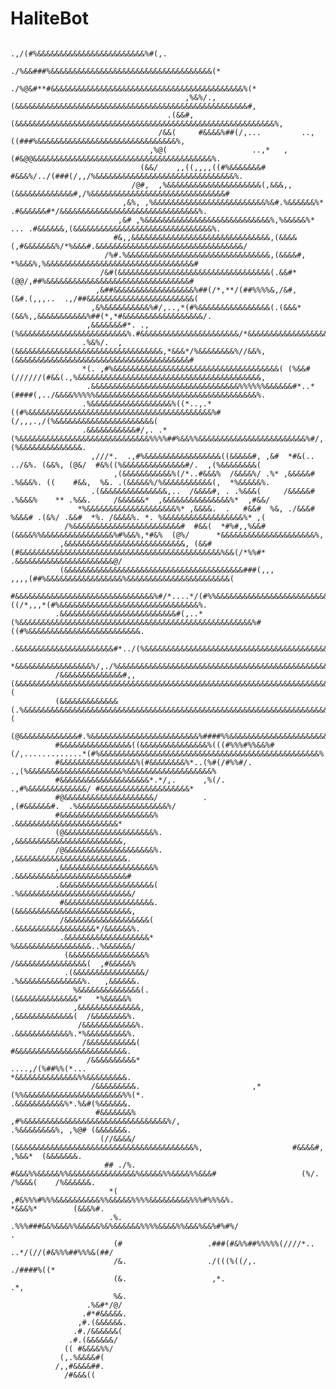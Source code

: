 # HaliteBot


                                                                                                                                                     
                                                                                                                                                     
                                                        .,/(#%&&&&&&&&&&&&&&&&&&&&&&&&%#(,.                                                          
                                                  ./%&&###%&&&&&&&&&&&&&&&&&&&&&&&&&&&&&&&&&&&&(*                                                    
                                              ./%@&#**#&&&&&&&&&&&&&&&&&&&&&&&&&&&&&&&&&&&&&&&&&&&%(*                                                
                                           ,%&%/.,(&&&&&&&&&&&&&&&&&&&&&&&&&&&&&&&&&&&&&&&&&&&&&&&&&&&&#,                                            
                                       .(&&#,  (&&&&&&&&&&&&&&&&&&&&&&&&&&&&&&&&&&&&&&&&&&&&&&&&&&&&&&&&&&%,                                         
                                     /&&(     #&&&&%##(/,...         ..,((###%&&&&&&&&&&&&&&&&&&&&&&&&&&&&&&&%,                                      
                                   ,%@(                   ..,*   ,(#&@@&&&&&&&&&&&&&&&&&&&&&&&&&&&&&&&&&&&&&&&&%.                                    
                                 (&&/    ,,((,,,,((#%&&&&&&&#  #&&&%/../(###(/,,/%&&&&&&&&&&&&&&&&&&&&&&&&&&&&&&&%.                                  
                               /@#,  ,%&&&&&&&&&&&&&&&&&&&&&(,&&&,,(&&&&&&&&&&&&&#,/%&&&&&&&&&&&&&&&&&&&&&&&&&&&&&&#                                 
                             ,&%, ,%&&&&&&&&&&&&&&&&&&&&&&&&&%&#.%&&&&&&%* .#&&&&&&#*/&&&&&&&&&&&&&&&&&&&&&&&&&&&&&&&%.                              
                            ,&# ,%&&&&&&&&&&&&&&&&&&&&&&&&&&&&%,%&&&&&%* ... .#&&&&&&,(&&&&&&&&&&&&&&&&&&&&&&&&&&&&&&&%.                             
                           #&,,&&&&&&&&&&&&&&&&&&&&&&&&&&&&&&&,(&&&&(,#&&&&&&&%/*%&&&#.&&&&&&&&&&&&&&&&&&&&&&&&&&&&&&&&&/                            
                         /%#.%&&&&&&&&&&&&&&&&&&&&&&&&&&&&&&&&,(&&&&#,          *%&&&%,%&&&&&&&&&&&&&&&&&&&&&&&&&&&&&&&&&#                           
                        /&#(&&&&&&&&&&&&&&&&&&&&&&&&&&&&&&&&&&(.&&#*              (@@/,##%&&&&&&&&&&&&&&&&&&&&&&&&&&&&&&&&#                          
                       ,&##&&&&&&&&&&&&&&&&&&%##(/*,**/(##%%%%&,/&#,              (&#.(,,,..  .,/##&&&&&&&&&&&&&&&&&&&&&&&&(                         
                      ,&%&&&&&&&&&&%#/,..,*(#%&&&&&&&&&&&&&&&&(.(&&&*            (&&%,,&&&&&&&&&&&%##(*,*#&&&&&&&&&&&&&&&&&&/.                       
                     ,&&&&&&&#*. .,(%&&&&&&&&&&&&&&&&&&&&&&&&%.#&&&&&&&&&&&&&&&&&&&&&&/*&&&&&&&&&&&&&&&&&&&&&&&&&&&&&&&&&&&&&%.                      
                    .%&%/.  ,(&&&&&&&&&&&&&&&&&&&&&&&&&&&&&&&&&,*&&&*/%&&&&&&&&%//&&%,(&&&&&&&&&&&&&&&&&&&&&&&&&&&&&&&&&&&&&&&#                      
                    *(. ,#%&&&&&&&&&&&&&&&&&&&&&&&&&&&&&&&&&&&&&( (%&&#(//////(#&&(.,%&&&&&&&&&&&&&&&&&&&&&&&&&&&&&&&&&&&&&&&&&,                     
                     .&&&&&&&&&&&&&&&&&&&&&&&&&&&&&&&&&%%%%%%&&&&&&#*..*(####(,../&&&&%%%%%&&&&&&&&&&&&&&&&&&&&&&&&&&&&&&&&&&&&%.                    
                    .%&&&&&&&&&&&&&&&&&&%((*..,.*((#%&&&&&&&&&&&&&&&&&&&&&&&&&&&&&&&&&&&&&&&&&%#(/,,,.,/(%&&&&&&&&&&&&&&&&&&&&&&(                    
                    .&&&&&&&&&&&#/,. .*(%&&&&&&&&&&&&&&&&&&&&&&&&&&&&&%%%%##%&&%%&&&&&&&&&&&&&&&&&&&&&&&&%#/,...*(%&&&&&&&&&&&&&&.                   
                      ,///*.  .,#%&&&&&&&&&&&&&&&&&((&&&&&#, ,&#  *#&(..  ../&%. (&&%, (@&/  #&%((%&&&&&&&&&&&&&&#/.  ,(%&&&&&&&&(                   
                           ,(&&&&&&&&&&&%(/*..#&&&%  /&&&&%/ .%* ,&&&&&# .%&&&%. ((    #&&,  %&. .(&&&&&%/%&&&&&&&&&&&(,  *%&&&&&%.                  
                      .(&&&&&&&&&&&&&&&,..  /&&&&#, . .%&&&(     /&&&&&# .%&&&%    ** .%&&.     /&&&&&&*  ,&&&&&&&&&&&&&&&%*  ,#&&/                  
                   *%&&&&&&&&&&&&&&&&&&&&%* ,&&&&.  .   #&&#  %&, ./&&&#  %&&&# .(&%/ .&&#  *%. /&&&&%. *. %&&&&&&&&&&&&&&&&&&%* ,(                  
                /%&&&&&&&&&&&&&&&&&&&&&&&&#  #&&(  *#%#,,%&&#(&&&&%%&&&&&&&&&&&&&&&&%#%&&%,*#&%  (@%/      *&&&&&&&&&&&&&&&&&&&&&%,                  
               ,&&&&&&&&&&&&&&&&&&&&&&&&&&&, (&&#(#&&&&&&&&&&&&&&&&&&&&&&&&&&&&&&&&&&&&&&&&&&&&&%&&(/*%%#* .&&&&&&&&&&&&&&&&&&&&&&@/                 
               (&&&&&&&&&&&&&&&&&&&&&&&&&&&&&&&&&&&&&&&&###(,,,                   ,,,,(##%&&&&&&&&&&&&&&&&&%&&&&&&&&&&&&&&&&&&&&&&&(                 
               #&&&&&&&&&&&&&&&&&&&&&&&&&&&&&&&%#/*....*/(#%%&&&&&&&&&&&&&&&&&&&&&&&&&&%#((/*,,,*(#%&&&&&&&&&&&&&&&&&&&&&&&&&&&&&&&%.                
              .&&&&&&&&&&&&&&&&&&&&&&&&&&#(,..*(%&&&&&&&&&&&&&&&&&&&&&&&&&&&&&&&&&&&&&&&&&&&&&&&&&&&&%#((#%&&&&&&&&&&&&&&&&&&&&&&&&&.                
              .&&&&&&&&&&&&&&&&&&&&&&#*../(%&&&&&&&&&&&&&&&&&&&&&&&&&&&&&&&&&&&&&&&&&&&&&&&&&&&&&&&&&&&&&&&&%%%%&&&&&&&&&&&&&&&&&&&&*                
              *&&&&&&&&&&&&&&&&&%/,./%&&&&&&&&&&&&&&&&&&&&&&&&&&&&&&&&&&&&&&&&&&&&&&&&&&&&&&&&&&&&&&&&&&&&&&&&&&&&&&&&&&&&&&&&&&&&&&/                
              /&&&&&&&&&&&&&&#,,(&&&&&&&&&&&&&&&&&&&&&&&&&&&&&&&&&&&&&&&&&&&&&&&&&&&&&&&&&&&&&&&&&&&&&&&&&&&&&&&&&&&&&&&&&&&&&&&&&&&(                
              (&&&&&&&&&&&&&(.%&&&&&&&&&&&&&&&&&&&&&&&&&&&&&&&&&&&&&&&&&&&&&&&&&&&&&&&&&&&&&&&&&&&&&&&&&&&&&&&&&&&&&&&&&&&&&&&&&&&&&(                
              (@&&&&&&&&&&&&&#.%&&&&&&&&&&&&&&&&&&&&&&&&%####%%&&&&&&&&&&&&&&&&&&&&&&&&&&&&&&&&&&&&&&&&&&&&&&&&&&&&&&&&&&&&&&&&&&&&&#                
              #&&&&&&&&&&&&&&&&((&&&&&&&&&&&&&&&%(((#%%%#%%&&%#(/,.............*(#%&&&&&&&&&&&&&&&&&&&&&&&&&&&&&&&&&&&&&&&&&&&&&&&&&%                
              #&&&&&&&&&&&&&&&&&%(#&&&&&&&&%*..(%#(/#%%#/.                             .,(%&&&&&&&&&&&&&&&&&&&&&%&&&&&&&&&&&&&&&&&&&%                
              #&&&&&&&&&&&&&&&&&&&&*.*/,.      ,%(/.                                         .,#%&&&&&&&&&&&&&/ #&&&&&&&&&&&&&&&&&&&&*               
              #@&&&&&&&&&&&&&&&&&&&&/          .                                                  ,(#&&&&&&#.  .%&&&&&&&&&&&&&&&&&&&&%/              
              #&&&&&&&&&&&&&&&&&&&&&%                                                                          .&&&&&&&&&&&&&&&&&&&&&&&*             
              (@&&&&&&&&&&&&&&&&&&&&%.                                                                         ,&&&&&&&&&&&&&&&&&&&&&&&&,            
              /@&&&&&&&&&&&&&&&&&&&&%.                                                                         ,&&&&&&&&&&&&&&&&&&&&&&&&&.           
              ,&&&&&&&&&&&&&&&&&&&&&%                                                                          .&&&&&&&&&&&&&&&&&&&&&&&&&#           
              .&&&&&&&&&&&&&&&&&&&&&(                                                                          .%&&&&&&&&&&&&&&&&&&&&&&&&&/          
               #&&&&&&&&&&&&&&&&&&&&.                                                                           (&&&&&&&&&&&&&&&&&&&&&&&&&&,         
               /&&&&&&&&&&&&&&&&&&&(                                                                            .&&&&&&&&&&&&&&&&&&*/&&&&&&%.        
               .&&&&&&&&&&&&&&&&&&&*                                                                             %&&&&&&&&&&&&&&&&&..%&&&&&&/        
                (&&&&&&&&&&&&&&&&&%                                                                              /&&&&&&&&&&&&&&&&(  ,#&&&&&%        
                .(&&&&&&&&&&&&&&&&/                                                                              .%&&&&&&&&&&&&&&%.   ,&&&&&&.       
                  %&&&&&&&&&&&&&&(.                                                                               (&&&&&&&&&&&&&&*   *%&&&&&%        
                  ,&&&&&&&&&&&&&&,                                                                                ,&&&&&&&&&&&&&(  /&&&&&&&&%.       
                   /&&&&&&&&&&&&%.                                                                                .&&&&&&&&&&&&%.*%&&&&&&&&&%.       
                    /&&&&&&&&&&&(                                                                                  #&&&&&&&&&&&&&&&&&&&&&&&&&.       
                     /&&&&&&&&&&*                                ....,/(%##%%(*...                                 *&&&&&&&&&&&&&&%%&&&&&&&&&.       
                      /&&&&&&&&&.                         ,*(%%&&&&&&&&&&&&&&&&&&&&&&%%(*.                         .&&&&&&&&&&&%*.%&#(%&&&&&&.       
                       #&&&&&&&%                       ,#%&&&&&&&&&&&&&&&&&&&&&&&&&&&&&&&&%/,                      .%&&&&&&&&%, ,%@# (&&&&&&&.       
                        (//&&&&/                     (&&&&&&&&&&&&&&&&&&&&&&&&&&&&&&&&&&&&&&&&%,                    #&&&&#,   ,%&&*  (&&&&&&&.       
                         ## ./%.                   #&&&%%&&&&&%%&&&&&&&&&&&&&&&%&&&&&%%&&&&%%&&&#                   (%/.   /%&&&(    /%&&&&&&.       
                          *(                     ,#&%%%#%%%&&&&&&&&&&%%&&&&&%%%%&&&&&&&&&%%%#%%%&%.                      *&&&%*        (&&&%#.       
                          .%.                   .%%%###&&%&&&%%&&&&&%&%&&&&&&%%%%&&&&%%&&&%&&%#%#%/                        .                         
                           (#                   .###(#&%%##%%%%%(////*..    ..*/(//(#&%%%##%%%&(##/                                                  
                           /&.                  ./(((%((/,.                              ./####%((*                                                  
                           (&.                   ,*.                                            .*,                                                  
                           %&.                                                                                                                       
                     .%&#*/@/                                                                                                                        
                    .#*#&&&&&.                                                                                                                       
                   ,#.(&&&&&&.                                                                                                                       
                  .#./&&&&&&(                                                                                                                        
                 .#.(&&&&&&/                                                                                                                         
                (( #&&&&%%/                                                                                                                          
               (,.%&&&&#(                                                                                                                            
              /,,#&&&&##.                                                                                                                            
                /#&&&((                                                                                                                              

